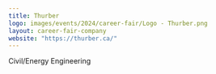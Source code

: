 ```yaml
---
title: Thurber
logo: images/events/2024/career-fair/Logo - Thurber.png
layout: career-fair-company
website: "https://thurber.ca/"
---
```


Civil/Energy Engineering
